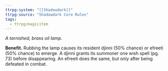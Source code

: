 ```yaml
---
ttrpg-system: "[[Shadowdark]]"
ttrpg-source: "Shadowdark Core Rules"
tags:
  - ttrpg/magicitem
---
```

*A tarnished, brass oil lamp.*

**Benefit.** Rubbing the lamp causes its resident djinni (50% chance) or efreeti (50% chance) to emerge. A djinni grants its summoner one wish spell (pg. 73) before disappearing. An efreeti does the same, but only after being defeated in combat.
